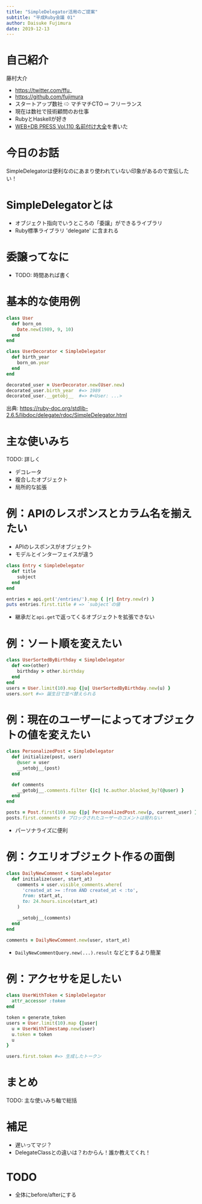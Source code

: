 ```yaml
---
title: "SimpleDelegator活用のご提案"
subtitle: "平成Ruby会議 01"
author: Daisuke Fujimura
date: 2019-12-13
---
```


# 自己紹介

藤村大介

- https://twitter.com/ffu_
- https://github.com/fujimura
- スタートアップ数社 ⇨ マチマチCTO ⇨ フリーランス
- 現在は数社で技術顧問のお仕事
- RubyとHaskellが好き
- [WEB+DB PRESS Vol.110 名前付け大全](https://gihyo.jp/magazine/wdpress/archive/2019/vol110)を書いた

# 今日のお話

SimpleDelegatorは便利なのにあまり使われていない印象があるので宣伝したい！

# SimpleDelegatorとは

- オブジェクト指向でいうところの「委譲」ができるライブラリ
- Ruby標準ライブラリ 'delegate' に含まれる

# 委譲ってなに

- TODO: 時間あれば書く

# 基本的な使用例

```ruby
class User
  def born_on
    Date.new(1989, 9, 10)
  end
end

class UserDecorator < SimpleDelegator
  def birth_year
    born_on.year
  end
end

decorated_user = UserDecorator.new(User.new)
decorated_user.birth_year  #=> 1989
decorated_user.__getobj__  #=> #<User: ...>
```

出典: https://ruby-doc.org/stdlib-2.6.5/libdoc/delegate/rdoc/SimpleDelegator.html

# 主な使いみち

TODO: 詳しく

- デコレータ
- 複合したオブジェクト
- 局所的な拡張

# 例：APIのレスポンスとカラム名を揃えたい

- APIのレスポンスがオブジェクト
- モデルとインターフェイスが違う

```ruby
class Entry < SimpleDelegator
  def title
    subject
  end
end

entries = api.get('/entries/').map { |r| Entry.new(r) }
puts entries.first.title # => `subject`の値      
```

- 継承だと`api.get`で返ってくるオブジェクトを拡張できない

# 例：ソート順を変えたい

```ruby
class UserSortedByBirthday < SimpleDelegator
  def <=>(other)
    birthday > other.birthday
  end
end  
users = User.limit(10).map {|u| UserSortedByBirthday.new(u) }
users.sort #=> 誕生日で並べ替えられる
```


# 例：現在のユーザーによってオブジェクトの値を変えたい

```ruby
class PersonalizedPost < SimpleDelegator
  def initialize(post, user)
    @user = user
    __setobj__(post)
  end

  def comments
    __getobj__.comments.filter {|c| !c.author.blocked_by?(@user) }
  end
end

posts = Post.first(10).map {|p| PersonalizedPost.new(p, current_user) }
posts.first.comments # ブロックされたユーザーのコメントは現れない
```

- パーソナライズに便利

# 例：クエリオブジェクト作るの面倒

```ruby
class DailyNewComment < SimpleDelegator
  def initialize(user, start_at)
    comments = user.visible_comments.where(
      'created_at >= :from AND created_at < :to',
      from: start_at,
      to: 24.hours.since(start_at)
    )

    __setobj__(comments)
  end
end

comments = DailyNewComment.new(user, start_at)
```

- `DailyNewCommentQuery.new(...).result` などとするより簡潔

# 例：アクセサを足したい

```ruby
class UserWithToken < SimpleDelegator
  attr_accessor :token
end

token = generate_token
users = User.limit(10).map {|user|
  u = UserWithTimestamp.new(user)
  u.token = token
  u
}

users.first.token #=> 生成したトークン
```

# まとめ

TODO: 主な使いみち軸で総括

# 補足

- 遅いってマジ？
- DelegateClassとの違いは？わからん！誰か教えてくれ！

# TODO
- 全体にbefore/afterにする

